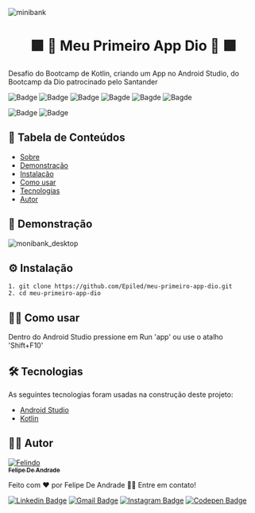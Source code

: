 ![minibank](https://github.com/Epiled/monibank/assets/55258483/61220f15-5f6f-4616-961c-f64a28c4693a)

<h1 align="center" id="sobre">🟪 📱 Meu Primeiro App Dio 📱 🟪</h1>

<p>Desafio do Bootcamp de Kotlin, criando um App no Android Studio, do Bootcamp da Dio patrocinado pelo Santander</p>

![Badge](https://img.shields.io/github/last-commit/Epiled/meu-primeiro-app-dio?style=for-the-badge)
![Badge](https://img.shields.io/github/languages/code-size/Epiled/meu-primeiro-app-dio?style=for-the-badge)
![Badge](https://img.shields.io/github/languages/count/Epiled/meu-primeiro-app-dio?style=for-the-badge)
![Bagde](https://img.shields.io/badge/repo%20status-Beta-cyan?style=for-the-badge)
![Bagde](https://img.shields.io/github/v/release/Epiled/meu-primeiro-app-dio?style=for-the-badge)
![Bagde](https://img.shields.io/github/license/Epiled/meu-primeiro-app-dio?style=for-the-badge)

![Badge](https://img.shields.io/badge/-Android%20Studio-3DDC84?style=for-the-badge&logo=androidstudio&logoColor=white)
![Badge](https://img.shields.io/badge/-Kotlin-7F52FF?style=for-the-badge&logo=kotlin&logoColor=white)

<h2> 📑 Tabela de Conteúdos </h2>

<!--ts-->
   * [Sobre](#sobre)
   * [Demonstração](#demonstracao)
   * [Instalação](#instalacao)
   * [Como usar](#como-usar)
   * [Tecnologias](#tecnologias)
   * [Autor](#autor)
<!--te-->

<h2 id="demonstracao"> 👀 Demonstração </h2>

![monibank_desktop](https://github.com/Epiled/monibank/assets/55258483/08fad58a-78ba-4dd4-9b89-915cf47bbea4)

<h2 id="instalacao"> ⚙ Instalação </h2>

```
1. git clone https://github.com/Epiled/meu-primeiro-app-dio.git
2. cd meu-primeiro-app-dio
```

<h2 id="como-usar"> 👩‍🏫 Como usar </h2>

Dentro do Android Studio pressione em Run 'app' ou use o atalho 'Shift+F10'

<h2 id="tecnologias"> 🛠 Tecnologias </h2>

As seguintes tecnologias foram usadas na construção deste projeto:

<ul>
  <li><a href="https://developer.android.com/?hl=pt-br" target="_blank">Android Studio</a></li>
  <li><a href="https://kotlinlang.org/" target="_blank">Kotlin</a></li>
</ul>

<h2 id="autor"> 👨‍💻 Autor </h2>

<a href="https://github.com/Epiled">

![Felindo](https://user-images.githubusercontent.com/55258483/178338085-2cea8bf2-6d0c-409a-9d0e-23359b7d303e.png)
 <br />
 <sub><b>Felipe De Andrade</b></sub></a>

Feito com ❤️ por Felipe De Andrade 👋🏽 Entre em contato!

[![Linkedin Badge](https://img.shields.io/badge/-Felipe-blue?style=flat-square&logo=Linkedin&logoColor=white&link=https://www.linkedin.com/in/fademendonca/)](https://www.linkedin.com/in/fademendonca/)
[![Gmail Badge](https://img.shields.io/badge/-felipe.deam98@gmail.com-c14438?style=flat-square&logo=Gmail&logoColor=white&link=mailto:felipe.deam98@gmail.com)](mailto:felipe.deam98@gmail.com)
[![Instagram Badge](https://img.shields.io/badge/-Instagram-e4405f?style=flat-square&logo=Instagram&logoColor=white&link=https://www.instagram.com/felipe.deam/)](https://www.instagram.com/felipe.deam/)
[![Codepen Badge](https://img.shields.io/badge/-Codepen-000000?style=flat-square&logo=Codepen&logoColor=white&link=https://codepen.io/epiled)](https://codepen.io/epiled)
